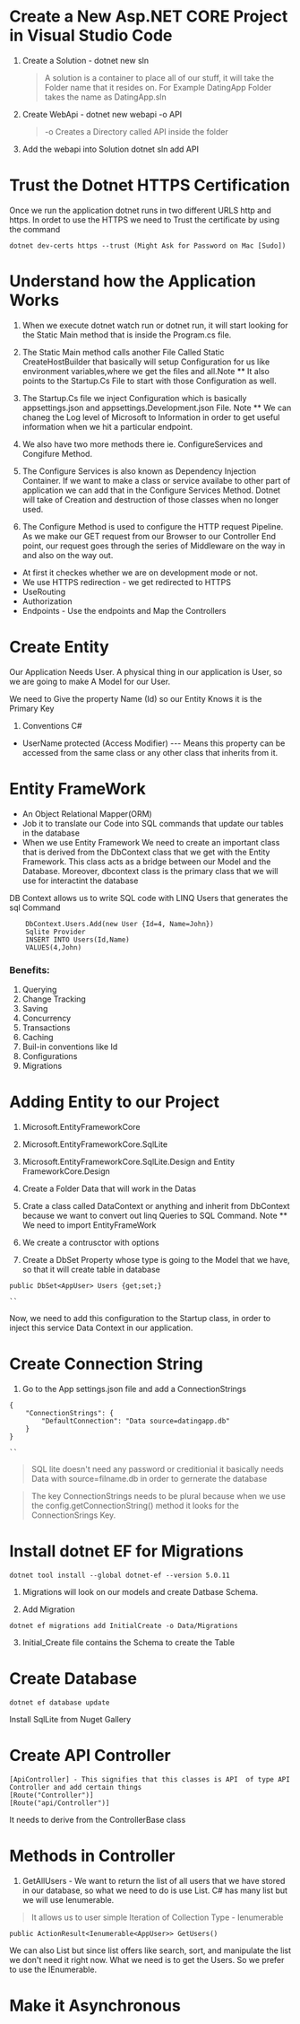 # Create a New Asp.NET CORE Project in Visual Studio Code

1. Create a Solution - dotnet new sln

   > A solution is a container to place all of our stuff, it will take the Folder name that it resides on. For Example DatingApp Folder takes the name as DatingApp.sln

2. Create WebApi - dotnet new webapi -o API

   > -o Creates a Directory called API inside the folder

3. Add the webapi into Solution dotnet sln add API

# Trust the Dotnet HTTPS Certification

Once we run the application dotnet runs in two different URLS http and https.
In ordet to use the HTTPS we need to Trust the certificate by using the command

```
dotnet dev-certs https --trust (Might Ask for Password on Mac [Sudo])
```

# Understand how the Application Works

1. When we execute dotnet watch run or dotnet run, it will start looking for the
   Static Main method that is inside the Program.cs file.

2. The Static Main method calls another File Called Static CreateHostBuilder that basically will setup Configuration for us like environment variables,where we get the files and all.Note \*\* It also points to the Startup.Cs File to start with those Configuration as well.

3. The Startup.Cs file we inject Configuration which is basically appsettings.json and appsettings.Development.json File. Note \*\* We can chaneg the Log level of Microsoft to Information in order to get useful information when we hit a particular endpoint.

4. We also have two more methods there ie. ConfigureServices and Congifure Method.

5. The Configure Services is also known as Dependency Injection Container. If we want to make a class or service availabe to other part of application we can add that in the Configure Services Method. Dotnet will take of Creation and destruction of those classes when no longer used.

6. The Configure Method is used to configure the HTTP request Pipeline. As we make our GET request from our Browser to our Controller End point, our request goes through the series of Middleware on the way in and also on the way out.

- At first it checkes whether we are on development mode or not.
- We use HTTPS redirection - we get redirected to HTTPS
- UseRouting
- Authorization
- Endpoints - Use the endpoints and Map the Controllers

# Create Entity

Our Application Needs User. A physical thing in our application is User, so we are going to make A Model for our User.

We need to Give the property Name (Id) so our Entity Knows it is the Primary Key

1. Conventions C#

- UserName
  protected (Access Modifier) --- Means this property can be accessed from the same class or any other class that inherits from it.

# Entity FrameWork

- An Object Relational Mapper(ORM)
- Job it to translate our Code into SQL commands that update our tables in the database
- When we use Entity Framework We need to create an important class that is derived from the DbContext class that we get with the Entity Framework. This class acts as a bridge between our Model and the Database. Moreover, dbcontext class is the primary class that we will use for interactint the database

DB Context allows us to write SQL code with LINQ Users that generates the sql Command

```
    DbContext.Users.Add(new User {Id=4, Name=John})
    Sqlite Provider
    INSERT INTO Users(Id,Name)
    VALUES(4,John)

```

### Benefits:

1. Querying
2. Change Tracking
3. Saving
4. Concurrency
5. Transactions
6. Caching
7. Buil-in conventions like Id
8. Configurations
9. Migrations

# Adding Entity to our Project

1. Microsoft.EntityFrameworkCore
2. Microsoft.EntityFrameworkCore.SqlLite
3. Microsoft.EntityFrameworkCore.SqlLite.Design and Entity FrameworkCore.Design
4. Create a Folder Data that will work in the Datas
5. Crate a class called DataContext or anything and inherit from DbContext because we want to convert out linq Queries to SQL Command. Note \*\* We need to import EntityFrameWork

6. We create a contrusctor with options
7. Create a DbSet Property whose type is going to the Model that we have, so that it will create table in database

```
public DbSet<AppUser> Users {get;set;}

``
```

Now, we need to add this configuration to the Startup class, in order to inject this service Data Context in our application.

# Create Connection String

1. Go to the App settings.json file and add a ConnectionStrings

```
{
    "ConnectionStrings": {
        "DefaultConnection": "Data source=datingapp.db"
    }
}

``
```

> SQL lite doesn't need any password or creditionial it basically needs Data with source=filname.db in order to gernerate the database

> The key ConnectionStrings needs to be plural because when we use the config.getConnectionString() method it looks for the ConnectionSrings Key.

# Install dotnet EF for Migrations

```
dotnet tool install --global dotnet-ef --version 5.0.11
```

1. Migrations will look on our models and create Datbase Schema.

2. Add Migration

```
dotnet ef migrations add InitialCreate -o Data/Migrations
```

3. Initial_Create file contains the Schema to create the Table

# Create Database

```
dotnet ef database update
```

Install SqlLite from Nuget Gallery

# Create API Controller

```
[ApiController] - This signifies that this classes is API  of type API Controller and add certain things
[Route("Controller")]
[Route("api/Controller")]
```

It needs to derive from the ControllerBase class

# Methods in Controller

1. GetAllUsers - We want to return the list of all users that we have stored in our database, so what we need to do is use List. C# has many list but we will use Ienumerable.

> It allows us to user simple Iteration of Collection Type - Ienumerable

```
public ActionResult<Ienumerable<AppUser>> GetUsers()
```

We can also List<AppUser> but since list offers like search, sort, and manipulate the list we don't need it right now. What we need is to get the Users. So we prefer to use the IEnumerable.

# Make it Asynchronous

